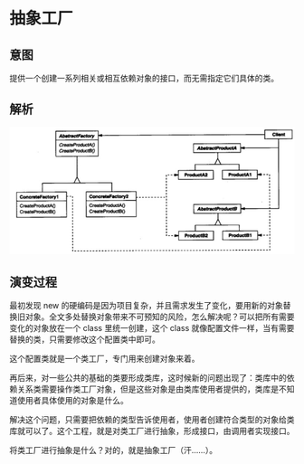 # 抽象工厂

## 意图

提供一个创建一系列相关或相互依赖对象的接口，而无需指定它们具体的类。

## 解析


![](../../../../../img/abstractFactory.png)


## 演变过程

最初发现 new 的硬编码是因为项目复杂，并且需求发生了变化，要用新的对象替换旧对象。全文多处替换对象带来不可预知的风险，怎么解决呢？可以把所有需要变化的对象放在一个 class 里统一创建，这个 class 就像配置文件一样，当有需要替换的类，只需要修改这个配置类中即可。

这个配置类就是一个类工厂，专门用来创建对象来着。

再后来，对一些公共的基础的类要形成类库，这时候新的问题出现了：类库中的依赖关系类需要操作类工厂对象，但是这些对象是由类库使用者提供的，类库是不知道使用者具体使用的对象是什么。

解决这个问题，只需要把依赖的类型告诉使用者，使用者创建符合类型的对象给类库就可以了。这个工程，就是对类工厂进行抽象，形成接口，由调用者实现接口。

将类工厂进行抽象是什么？对的，就是抽象工厂（汗……）。



